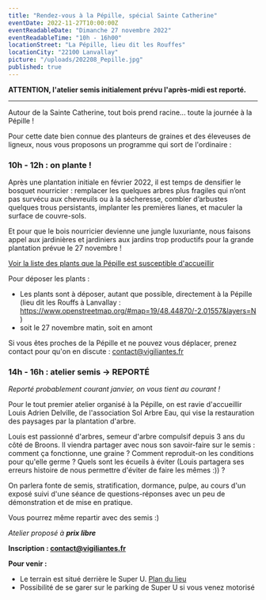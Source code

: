 ```yaml
---
title: "Rendez-vous à la Pépille, spécial Sainte Catherine"
eventDate: 2022-11-27T10:00:00Z
eventReadableDate: "Dimanche 27 novembre 2022"
eventReadableTime: "10h - 16h00"
locationStreet: "La Pépille, lieu dit les Rouffes"
locationCity: "22100 Lanvallay"
picture: "/uploads/202208_Pepille.jpg"
published: true
---
```


**ATTENTION, l'atelier semis initialement prévu l'après-midi est reporté.**

---

Autour de la Sainte Catherine, tout bois prend racine... toute la journée à la Pépille !

Pour cette date bien connue des planteurs de graines et des éleveuses de ligneux, nous vous proposons un programme qui sort de l'ordinaire :

### 10h - 12h : on plante !

Après une plantation initiale en février 2022,  il est temps de densifier le bosquet nourricier : remplacer les quelques arbres plus fragiles qui n’ont pas survécu aux chevreuils ou à la sécheresse, combler d’arbustes quelques trous persistants, implanter les premières lianes, et maculer la surface de couvre-sols.

Et pour que le bois nourricier devienne une jungle luxuriante, nous faisons appel aux jardinières et jardiniers aux jardins trop productifs pour la grande plantation prévue le 27 novembre !

[Voir la liste des plants que la Pépille est susceptible d'accueillir](https://docs.google.com/spreadsheets/d/1jEDfN0hx-UhAMA6vP30RQIDK97V0jxrwcvR06s8fslw/edit#gid=2145220912)

Pour déposer les plants :
- Les plants sont à déposer, autant que possible, directement à la Pépille (lieu dit les Rouffs à Lanvallay : https://www.openstreetmap.org/#map=19/48.44870/-2.01557&layers=N)
- soit le 27 novembre matin, soit en amont

Si vous êtes proches de la Pépille et ne pouvez vous déplacer, prenez contact pour qu'on en discute : contact@vigiliantes.fr

### 14h - 16h : atelier semis -> REPORTÉ

*Reporté probablement courant janvier, on vous tient au courant !*

Pour le tout premier atelier organisé à la Pépille, on est ravie d'accueillir Louis Adrien Delville, de l'association Sol Arbre Eau, qui vise la restauration des paysages par la plantation d'arbre.

Louis est passionné d'arbres, semeur d'arbre compulsif depuis 3 ans du côté de Broons. Il viendra partager avec nous son savoir-faire sur le semis : comment ça fonctionne, une graine ? Comment reproduit-on les conditions pour qu'elle germe ? Quels sont les écueils à éviter (Louis partagera ses erreurs histoire de nous permettre d'éviter de faire les mêmes :)) ?

On parlera fonte de semis, stratification, dormance, pulpe, au cours d'un exposé suivi d'une séance de questions-réponses avec un peu de démonstration et de mise en pratique.

Vous pourrez même repartir avec des semis :)

*Atelier proposé à **prix libre***

**Inscription : [contact@vigiliantes.fr](mailto:contact@vigiliantes.fr)**

<!--more-->

**Pour venir :**

- Le terrain est situé derrière le Super U. [Plan du lieu](https://www.openstreetmap.org/#map=17/48.44885/-2.01522&layers=N)
- Possibilité de se garer sur le parking de Super U si vous venez motorisé
<!--more-->

